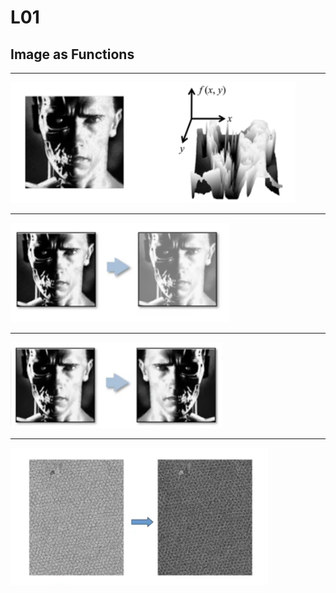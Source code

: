 # L01 
## Image as Functions
---

![](./.img/L01/00.png)

---
![](./.img/L01/01.png)

---
![](./.img/L01/02.png)

---
![](./.img/L01/03.png)


